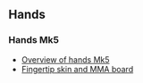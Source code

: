 ## Hands

### Hands Mk5
- [Overview of hands Mk5](./hands_mk5.md)
- [Fingertip skin and MMA board](./fingertip_and_mma_mk5.md)
